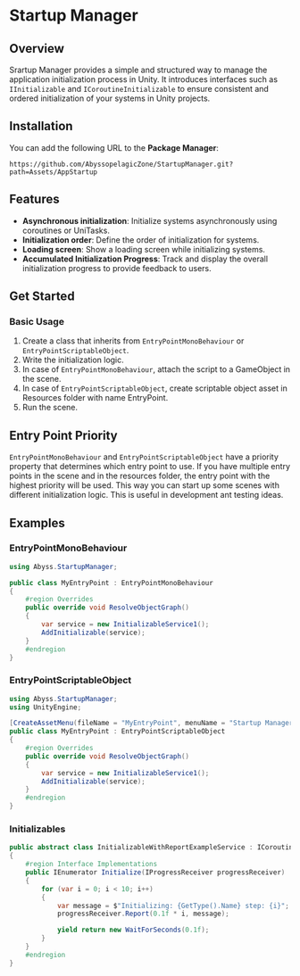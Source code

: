 Startup Manager
===============
## Overview
Srartup Manager provides a simple and structured way to manage the application initialization process in Unity. 
It introduces interfaces such as `IInitializable` and `ICoroutineInitializable` 
to ensure consistent and ordered initialization of your systems in Unity projects.

## Installation

You can add the following URL to the **Package Manager**:
```
https://github.com/AbyssopelagicZone/StartupManager.git?path=Assets/AppStartup
```

## Features
- **Asynchronous initialization**: Initialize systems asynchronously using coroutines or UniTasks.
- **Initialization order**: Define the order of initialization for systems.
- **Loading screen**: Show a loading screen while initializing systems.
- **Accumulated Initialization Progress**: Track and display the overall initialization progress to provide feedback to users.

## Get Started
### Basic Usage

1. Create a class that inherits from `EntryPointMonoBehaviour` or `EntryPointScriptableObject`.
2. Write the initialization logic.
3. In case of `EntryPointMonoBehaviour`, attach the script to a GameObject in the scene.
4. In case of `EntryPointScriptableObject`, create scriptable object asset in Resources folder with name EntryPoint.
5. Run the scene.

## Entry Point Priority

`EntryPointMonoBehaviour` and `EntryPointScriptableObject` have a priority property that determines which entry point to use.
If you have multiple entry points in the scene and in the resources folder, the entry point with the highest priority will be used.
This way you can start up some scenes with different initialization logic. This is useful in development ant testing ideas.

## Examples

### EntryPointMonoBehaviour
```csharp
using Abyss.StartupManager;

public class MyEntryPoint : EntryPointMonoBehaviour
{
	#region Overrides
	public override void ResolveObjectGraph()
	{
		var service = new InitializableService1();
		AddInitializable(service);
	}
	#endregion
}
```

### EntryPointScriptableObject
```csharp
using Abyss.StartupManager;
using UnityEngine;

[CreateAssetMenu(fileName = "MyEntryPoint", menuName = "Startup Manager/MyEntryPoint", order = 1)]
public class MyEntryPoint : EntryPointScriptableObject
{
	#region Overrides
	public override void ResolveObjectGraph()
	{
		var service = new InitializableService1();
		AddInitializable(service);
	}
	#endregion
}
```


### Initializables
```csharp   
public abstract class InitializableWithReportExampleService : ICoroutineInitializable
{
	#region Interface Implementations
	public IEnumerator Initialize(IProgressReceiver progressReceiver)
	{
		for (var i = 0; i < 10; i++)
		{
			var message = $"Initializing: {GetType().Name} step: {i}";
			progressReceiver.Report(0.1f * i, message);

			yield return new WaitForSeconds(0.1f);
		}
	}
	#endregion
}
```

